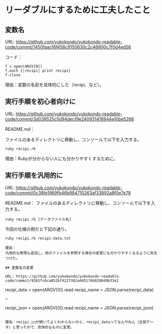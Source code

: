 # リーダブルにするために工夫したこと

## 変数名

URL: https://github.com/yukokondo/yukokondo-readable-code/commit/1450faacf6f456c9150630c2c46900c7f0d4ed56

コード：
```
f = open(ARGV[0])
f.each {|recipi| print recipi}
f.close
```

理由：変数の名前を具体的にした（recipi、など）。

## 実行手順を初心者向けに

URL: https://github.com/yukokondo/yukokondo-readable-code/commit/3d039525c5d94decf9e240931416944e10be5268

README.md：

ファイルのあるディレクトリに移動し、コンソールで以下を入力する。
```
ruby recipi.rb
```

理由：Rubyが分からない人にも分かりやすくするために。

## 実行手順を汎用的に

URL: https://github.com/yukokondo/yukokondo-readable-code/commit/0c38fe1969fb46b984710263af33892a8f0e7e78

README.md：
ファイルのあるディレクトリに移動し、コンソールで以下を入力する。
```
ruby recipi.rb [データファイル名]
```

今回の仕様の例だと下記の通り。
```
ruby recipi.rb recipi-data.txt

理由：
汎用的な表現も追加し、他のファイルを参照する場合の変更にも分かりやすくなるように気をつけた。

## 変数名の変更

URL: https://github.com/yukokondo/yukokondo-readable-code/commit/9261fc6ca852bf4227382ad45176b0286d9b33e2

```
recipi_data = open(ARGV[0]).read
recipi_name = JSON.parse(recipi_data)
```
→
```
recipi_json = open(ARGV[0]).read
recipi_name = JSON.parse(recipi_json)
```

理由：recipi_◯◯が続いてよくわからないのと、recipi_dataってなんやねん（全部データ）と思ったので、具体的なものに変更。

